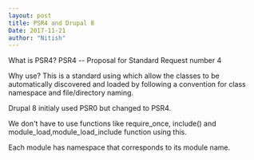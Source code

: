 ```yaml
---
layout: post
title: PSR4 and Drupal 8
Date: 2017-11-21
author: "Nitish"
---
```


What is PSR4?
PSR4 -- Proposal for Standard Request number 4

Why use?
This is a standard using which allow the classes to be automatically discovered and loaded by following a convention for class namespace and file/directory naming.

Drupal 8 initialy used PSR0 but changed to PSR4.

We don't have to use  functions like require_once, include() and module_load,module_load_include function using this.


Each module has namespace that corresponds to its module name.
